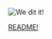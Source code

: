 
<script type="text/javascript">
    window.alert("L'exercice de Markdown est fait !");
    alert("L'exercice de Markdown est fait !");
    {newline}
    </script>
    

![We dit it!](https://media.giphy.com/media/21GCae4djDWtP5soiY/giphy.gif)

[README!](README.md)